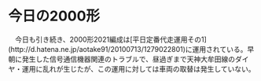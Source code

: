 # 今日の2000形

<div class="section">　今日も引き続き、2000形2021編成は[平日定番代走運用その1](http://d.hatena.ne.jp/aotake91/20100713/1279022801)に運用されている。早朝に発生した信号通信機器関連のトラブルで、昼過ぎまで天神大牟田線のダイヤ・運用に乱れが生じたが、この運用に対しては車両の取替は発生していない。</div>
